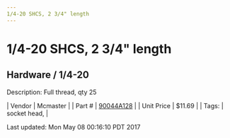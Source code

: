```yaml
---
1/4-20 SHCS, 2 3/4" length
---
```

# 1/4-20 SHCS, 2 3/4" length
## Hardware / 1/4-20
Description: 	Full thread, qty 25 

| Vendor | Mcmaster | 
| Part # | [90044A128](https://www.mcmaster.com/#90044A128) | 
| Unit Price | $11.69 | 
| Tags: | socket head,  | 

Last updated: Mon May 08 00:16:10 PDT 2017